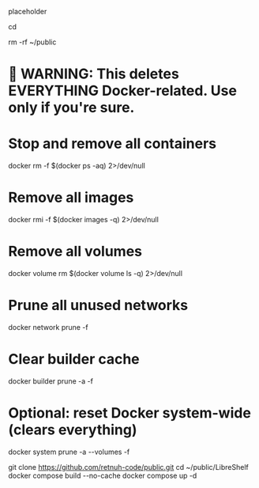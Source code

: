 placeholder



cd

rm -rf ~/public


# 🛑 WARNING: This deletes EVERYTHING Docker-related. Use only if you're sure.

# Stop and remove all containers
docker rm -f $(docker ps -aq) 2>/dev/null

# Remove all images
docker rmi -f $(docker images -q) 2>/dev/null

# Remove all volumes
docker volume rm $(docker volume ls -q) 2>/dev/null

# Prune all unused networks
docker network prune -f

# Clear builder cache
docker builder prune -a -f

# Optional: reset Docker system-wide (clears everything)
docker system prune -a --volumes -f


git clone https://github.com/retnuh-code/public.git
cd ~/public/LibreShelf
docker compose build --no-cache
docker compose up -d

